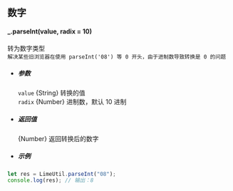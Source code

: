 ## 数字

#### \_.parseInt(value, radix = 10)

转为数字类型  
`解决某些旧浏览器在使用 parseInt('08') 等 0 开头，由于进制数导致转换是 0 的问题`

- ##### 参数

  `value` {String} 转换的值  
  `radix` {Number} 进制数，默认 10 进制

- ##### 返回值

  {Number} 返回转换后的数字

- ##### 示例

```javascript
let res = LimeUtil.parseInt("08");
console.log(res); // 输出：8
```
